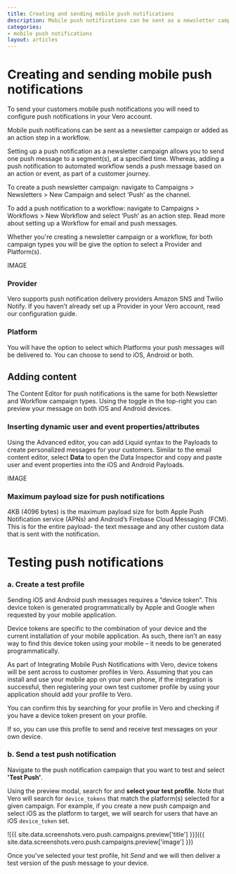 ```yaml
---
title: Creating and sending mobile push notifications
description: Mobile push notifications can be sent as a newsletter campaign or added as an action step in a workflow.
categories:
- mobile push notifications
layout: articles
---
```


# Creating and sending mobile push notifications

To send your customers mobile push notifications you will need to configure push notifications in your Vero account.

Mobile push notifications can be sent as a newsletter campaign or added as an action step in a workflow.

Setting up a push notification as a newsletter campaign allows you to send one push message to a segment(s), at a specified time. Whereas, adding a push notification to automated workflow sends a push message based on an action or event, as part of a customer journey.

To create a push newsletter campaign: navigate to Campaigns > Newsletters > New Campaign and select ‘Push’ as the channel. 

To add a push notification to a workflow: navigate to Campaigns > Workflows > New Workflow and select ‘Push’ as an action step. Read more about setting up a Workflow for email and push messages.

Whether you're creating a newsletter campaign or a workflow, for both campaign types you will be give the option to select a Provider and Platform(s).

IMAGE


### Provider
Vero supports push notification delivery providers Amazon SNS and Twilio Notify. If you haven’t already set up a Provider in your Vero account, read our configuration guide.

### Platform
You will have the option to select which Platforms your push messages will be delivered to. You can choose to send to iOS, Android or both.

## Adding content
The Content Editor for push notifications is the same for both Newsletter and Workflow campaign types. Using the toggle in the top-right you can preview your message on both iOS and Android devices.

### Inserting dynamic user and event properties/attributes

Using the Advanced editor, you can add Liquid syntax to the Payloads to create personalized messages for your customers. Similar to the email content editor, select **Data** to open the Data Inspector and copy and paste user and event properties into the iOS and Android Payloads.

IMAGE

### Maximum payload size for push notifications

4KB (4096 bytes) is the maximum payload size for both Apple Push Notification service (APNs) and Android’s Firebase Cloud Messaging (FCM). This is for the entire payload- the text message and any other custom data that is sent with the notification.

# Testing push notifications

### a. Create a test profile

Sending iOS and Android push messages requires a “device token”. This device token is generated programmatically by Apple and Google when requested by your mobile application. 

Device tokens are specific to the combination of your device and the current installation of your mobile application. As such, there isn’t an easy way to find this device token using your mobile – it needs to be generated programmatically.

As part of Integrating Mobile Push Notifications with Vero, device tokens will be sent across to customer profiles in Vero. Assuming that you can install and use your mobile app on your own phone, if the integration is successful, then registering your own test customer profile by using your application should add your profile to Vero.

You can confirm this by searching for your profile in Vero and checking if you have a device token present on your profile.

If so, you can use this profile to send and receive test messages on your own device.

### b. Send a test push notification

Navigate to the push notification campaign that you want to test and select **'Test Push'**. 

Using the preview modal, search for and **select your test profile**. Note that Vero will search for `device_tokens` that match the platform(s) selected for a given campaign. For example, if you create a new push campaign and select iOS as the platform to target, we will search for users that have an iOS `device_token` set. 

![{{ site.data.screenshots.vero.push.campaigns.preview['title'] }}]({{ site.data.screenshots.vero.push.campaigns.preview['image'] }})

Once you've selected your test profile, hit _Send_ and we will then deliver a test version of the push message to your device.
